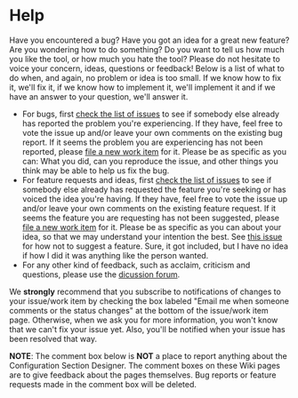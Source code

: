# Help

Have you encountered a bug? Have you got an idea for a great new feature? Are you wondering how to do something? Do you want to tell us how much you like the tool, or how much you hate the tool? Please do not hesitate to voice your concern, ideas, questions or feedback! Below is a list of what to do when, and again, no problem or idea is too small. If we know how to fix it, we'll fix it, if we know how to implement it, we'll implement it and if we have an answer to your question, we'll answer it.

* For bugs, first [check the list of issues](http://csd.codeplex.com/WorkItem/List.aspx) to see if somebody else already has reported the problem you're experiencing. If they have, feel free to vote the issue up and/or leave your own comments on the existing bug report. If it seems the problem you are experiencing has not been reported, please [file a new work item](http://csd.codeplex.com/WorkItem/Create.aspx) for it. Please be as specific as you can: What you did, can you reproduce the issue, and other things you think may be able to help us fix the bug.
* For feature requests and ideas, first [check the list of issues](http://csd.codeplex.com/WorkItem/List.aspx) to see if somebody else already has requested the feature you're seeking or has voiced the idea you're having. If they have, feel free to vote the issue up and/or leave your own comments on the existing feature request. If it seems the feature you are requesting has not been suggested, please [file a new work item](http://csd.codeplex.com/WorkItem/Create.aspx) for it. Please be as specific as you can about your idea, so that we may understand your intention the best. See [this issue](http://csd.codeplex.com/WorkItem/View.aspx?WorkItemId=3416) for how not to suggest a feature. Sure, it got included, but I have no idea if how I did it was anything like the person wanted.
* For any other kind of feedback, such as acclaim, criticism and questions, please use the [dicussion forum](http://csd.codeplex.com/Thread/List.aspx).

We **strongly** recommend that you subscribe to notifications of changes to your issue/work item by checking the box labeled "Email me when someone comments or the status changes" at the bottom of the issue/work item page. Otherwise, when we ask you for more information, you won't know that we can't fix your issue yet. Also, you'll be notified when your issue has been resolved that way.

**NOTE**: The comment box below is **NOT** a place to report anything about the Configuration Section Designer. The comment boxes on these Wiki pages are to give feedback about the pages themselves. Bug reports or feature requests made in the comment box will be deleted.